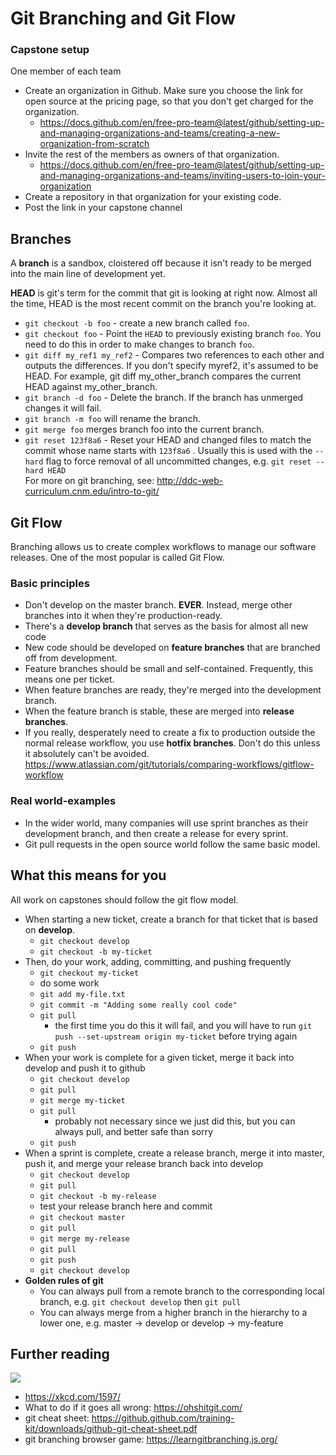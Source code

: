 # Git Branching and Git Flow

### Capstone setup
One member of each team
- Create an organization in Github. Make sure you choose the link for open source at the pricing page, so that you don't get charged for the organization.
  - https://docs.github.com/en/free-pro-team@latest/github/setting-up-and-managing-organizations-and-teams/creating-a-new-organization-from-scratch
- Invite the rest of the members as owners of that organization.
  - https://docs.github.com/en/free-pro-team@latest/github/setting-up-and-managing-organizations-and-teams/inviting-users-to-join-your-organization
- Create a repository in that organization for your existing code.
- Post the link in your capstone channel

## Branches
A **branch** is a sandbox, cloistered off because it isn't ready to be merged into the main line of
development yet.  

**HEAD** is git's term for the commit that git is looking at right now. Almost all the time, HEAD is the most
recent commit on the branch you're looking at.  
- `git checkout -b foo` - create a new branch called `foo`.
- `git checkout foo` - Point the `HEAD` to previously existing branch `foo`. You need to do this in order to make changes to branch `foo`.
- `git diff my_ref1 my_ref2` - Compares two references to each other and outputs the differences. If you don't specify myref2, it's assumed to be HEAD. For example, git diff my_other_branch compares the current HEAD against my_other_branch.
- `git branch -d foo` - Delete the branch. If the branch has unmerged changes it will fail.
- `git branch -m foo` will rename the branch.
- `git merge foo` merges branch foo into the current branch.
- `git reset 123f8a6` - Reset your HEAD and changed files to match the commit whose name starts with `123f8a6` . Usually this is used with the `--hard` flag to force removal of all uncommitted changes, e.g. `git reset --hard HEAD`  
For more on git branching, see: http://ddc-web-curriculum.cnm.edu/intro-to-git/

## Git Flow

Branching allows us to create complex workflows to manage our software releases. One of the most popular is called Git Flow.
### Basic principles
- Don't develop on the master branch. **EVER**. Instead, merge other branches into it when they're production-ready.
- There's a **develop branch** that serves as the basis for almost all new code
- New code should be developed on **feature branches** that are branched off from development.
- Feature branches should be small and self-contained. Frequently, this means one per ticket.
- When feature branches are ready, they're merged into the development branch.
- When the feature branch is stable, these are merged into **release branches**.
- If you really, desperately need to create a fix to production outside the normal release workflow,
you use **hotfix branches**. Don't do this unless it absolutely can't be avoided.
https://www.atlassian.com/git/tutorials/comparing-workflows/gitflow-workflow

### Real world-examples
- In the wider world, many companies will use sprint branches as their development branch, and then create a release for every sprint.
- Git pull requests in the open source world follow the same basic model.

## What this means for you
All work on capstones should follow the git flow model.
- When starting a new ticket, create a branch for that ticket that is based on **develop**.
  - `git checkout develop`
  - `git checkout -b my-ticket`
- Then, do your work, adding, committing, and pushing frequently
  - `git checkout my-ticket`
  - do some work
  - `git add my-file.txt`
  - `git commit -m "Adding some really cool code"`
  - `git pull`
    - the first time you do this it will fail, and you will have to run `git push --set-upstream origin my-ticket` before trying again
  - `git push`
- When your work is complete for a given ticket, merge it back into develop and push it to github
  - `git checkout develop`
  - `git pull`
  - `git merge my-ticket`
  - `git pull`
    - probably not necessary since we just did this, but you can always pull, and better safe than sorry
  - `git push`
- When a sprint is complete, create a release branch, merge it into master, push it, and merge your release branch back into develop
  - `git checkout develop`
  - `git pull`
  - `git checkout -b my-release`
  - test your release branch here and commit
  - `git checkout master`
  - `git pull`
  - `git merge my-release`
  - `git pull`
  - `git push`
  - `git checkout develop`
- **Golden rules of git**
  - You can always pull from a remote branch to the corresponding local branch, e.g. `git checkout develop` then `git pull`
  - You can always merge from a higher branch in the hierarchy to a lower one, e.g. master -> develop or develop -> my-feature

## Further reading
![](../img/git-workflow.png)
- https://xkcd.com/1597/
- What to do if it goes all wrong: https://ohshitgit.com/  
- git cheat sheet: https://github.github.com/training-kit/downloads/github-git-cheat-sheet.pdf
- git branching browser game: https://learngitbranching.js.org/